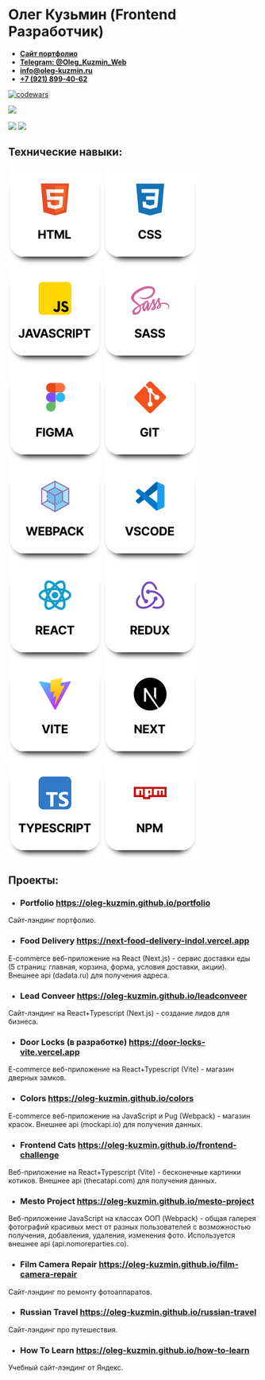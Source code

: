 # Олег Кузьмин (Frontend Разработчик)

- <a href='https://oleg-kuzmin.github.io/portfolio'><b>Сайт портфолио</b></a>
- <a href='https://t.me/Oleg_Kuzmin_Web'><b>Telegram: @Oleg_Kuzmin_Web</b></a>
- <a href='mailto:info@oleg-kuzmin.ru'><b>info@oleg-kuzmin.ru</b></a>
- <a href='tel:+79218994062'><b>+7 (921) 899-40-62</b></a>

[![codewars](https://www.codewars.com/users/oleg-kuzmin/badges/large)](https://www.codewars.com/users/oleg-kuzmin)

![](https://github-profile-summary-cards.vercel.app/api/cards/profile-details?username=oleg-kuzmin&theme=aura)

![](https://github-profile-summary-cards.vercel.app/api/cards/repos-per-language?username=oleg-kuzmin&theme=aura) ![](http://github-profile-summary-cards.vercel.app/api/cards/most-commit-language?username=oleg-kuzmin&theme=aura)

## Технические навыки:

<div>  
  <img src='./images/html.svg' alt="Логотип html" />   
  <img src='./images/css.svg' alt="Логотип css" />  
  <img src='./images/javascript.svg' alt="Логотип javascript" />  
  <img src='./images/sass.svg' alt="Логотип sass" />  
  <img src='./images/figma.svg' alt="Логотип figma" />
  <img src='./images/git.svg' alt="Логотип git" />
  <img src='./images/webpack.svg' alt="Логотип webpack" />
  <img src='./images/vscode.svg' alt="Логотип vscode" />
  <img src='./images/react.svg' alt="Логотип react" />
  <img src='./images/redux.svg' alt="Логотип redux" />
  <img src='./images/vite.svg' alt="Логотип vite" />
  <img src='./images/next.svg' alt="Логотип next" />
  <img src='./images/typescript.svg' alt="Логотип typescript" />
  <img src='./images/npm.svg' alt="Логотип npm" />
</div>

## Проекты:

- ### Portfolio https://oleg-kuzmin.github.io/portfolio

Сайт-лэндинг портфолио.

- ### Food Delivery https://next-food-delivery-indol.vercel.app

E-commerce веб-приложение на React (Next.js) - сервис доставки еды (5 страниц: главная, корзина, форма, условия доставки, акции). Внешнее api (dadata.ru) для получения адреса.

- ### Lead Conveer https://oleg-kuzmin.github.io/leadconveer

Сайт-лэндинг на React+Typescript (Next.js) - создание лидов для бизнеса.

- ### Door Locks (в разработке) https://door-locks-vite.vercel.app

E-commerce веб-приложение на React+Typescript (Vite) - магазин дверных замков.

- ### Colors https://oleg-kuzmin.github.io/colors

E-commerce веб-приложение на JavaScript и Pug (Webpack) - магазин красок. Внешнее api (mockapi.io) для получения данных.

- ### Frontend Cats https://oleg-kuzmin.github.io/frontend-challenge

Веб-приложение на React+Typescript (Vite) - бесконечные картинки котиков. Внешнее api (thecatapi.com) для получения данных.

- ### Mesto Project https://oleg-kuzmin.github.io/mesto-project

Веб-приложение JavaScript на классах ООП (Webpack) - общая галерея фотографий красивых мест от разных пользователей с возможностью получения, добавления, удаления, изменения фото. Используется внешнее api (api.nomoreparties.co).

- ### Film Camera Repair https://oleg-kuzmin.github.io/film-camera-repair

Сайт-лэндинг по ремонту фотоаппаратов.

- ### Russian Travel https://oleg-kuzmin.github.io/russian-travel

Сайт-лэндинг про путешествия.

- ### How To Learn https://oleg-kuzmin.github.io/how-to-learn

Учебный сайт-лэндинг от Яндекс.
